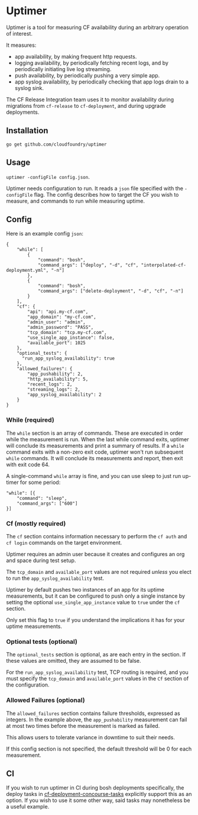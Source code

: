 # Uptimer
Uptimer is a tool for measuring CF availability
during an arbitrary operation of interest.

It measures:
- app availability,
  by making frequent http requests.
- logging availability,
  by periodically fetching recent logs,
  and by periodically initiating live log streaming.
- push availability,
  by periodically pushing a very simple app.
- app syslog availability,
  by periodically checking that app logs
  drain to a syslog sink.

The CF Release Integration team uses it
to monitor availability during migrations
from `cf-release` to `cf-deployment`,
and during upgrade deployments.

## Installation

```
go get github.com/cloudfoundry/uptimer
```

## Usage
`uptimer -configFile config.json`.

Uptimer needs configuration to run.
It reads a `json` file
specified with the `-configFile` flag.
The config describes how to target the CF you wish to measure,
and commands to run while measuring uptime.

## Config
Here is an example config `json`:
```
{
    "while": [
        {
            "command": "bosh",
            "command_args": ["deploy", "-d", "cf", "interpolated-cf-deployment.yml", "-n"]
        },
        {
            "command": "bosh",
            "command_args": ["delete-deployment", "-d", "cf", "-n"]
        }
    ],
    "cf": {
        "api": "api.my-cf.com",
        "app_domain": "my-cf.com",
        "admin_user": "admin",
        "admin_password": "PASS",
        "tcp_domain": "tcp.my-cf.com",
        "use_single_app_instance": false,
        "available_port": 1025
    },
    "optional_tests": {
      "run_app_syslog_availability": true
    },
    "allowed_failures": {
        "app_pushability": 2,
        "http_availability": 5,
        "recent_logs": 2,
        "streaming_logs": 2,
        "app_syslog_availability": 2
    }
}
```
### While (required)
The `while` section is an array of commands.
These are executed in order while the measurement is run.
When the last while command exits,
uptimer will conclude its measurements
and print a summary of results.
If a `while` command exits with a non-zero exit code,
uptimer won't run subsequent `while` commands.
It will conclude its measurements and report,
then exit with exit code 64.

A single-command `while` array is fine,
and you can use sleep
to just run up-timer for some period:
```
"while": [{
    "command": "sleep",
    "command_args": ["600"]
}]
```

### Cf (mostly required)
The `cf` section contains information necessary
to perform the `cf auth` and `cf login` commands
on the target environment.

Uptimer requires an admin user
because it creates and configures an org and space
during test setup.

The `tcp_domain` and `available_port` values
are not required
_unless_ you elect to run the `app_syslog_availability` test.

Uptimer by default pushes two instances of an app
for its uptime measurements,
but it can be configured to push only a single instance
by setting the optional
`use_single_app_instance` value to
`true` under the `cf` section.

Only set this flag to `true`
if you understand
the implications it has
for your uptime measurements.

### Optional tests (optional)
The `optional_tests` section is optional,
as are each entry in the section.
If these values are omitted,
they are assumed to be false.

For the `run_app_syslog_availability` test,
TCP routing is required,
and you must specify
the `tcp_domain` and `available_port` values
in the `Cf` section of the configuration.

### Allowed Failures (optional)
The `allowed_failures` section contains failure thresholds,
expressed as integers.
In the example above, the `app_pushability` measurement
can fail at most two times before
the measurement is marked as failed.

This allows users to tolerate variance in downtime
to suit their needs.

If this config section is not specified,
the default threshold will be 0
for each measurement.

## CI
If you wish to run uptimer in CI
during bosh deployments specifically,
the deploy tasks in [cf-deployment-concourse-tasks](https://github.com/cloudfoundry/cf-deployment-concourse-tasks)
explicitly support this as an option.
If you wish to use it some other way,
said tasks may nonetheless be a useful example.
